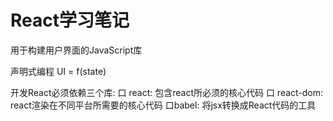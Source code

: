 # React学习笔记
用于构建用户界面的JavaScript库

声明式编程 
UI = f(state)

开发React必须依赖三个库:
口 react: 包含react所必须的核心代码
口 react-dom: react渲染在不同平台所需要的核心代码
口babel: 将jsx转换成React代码的工具